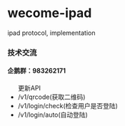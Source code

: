 # wecome-ipad
ipad protocol, implementation
<h3>技术交流</h3>
<h4>企鹅群：983262171</h4>

<ul>更新API
   <li>/v1/qrcode(获取二维码)</li>
   <li>/v1/login/check(检查用户是否登陆)</li>
   <li>/v1/login/auto(自动登陆)</li>
</ul>
